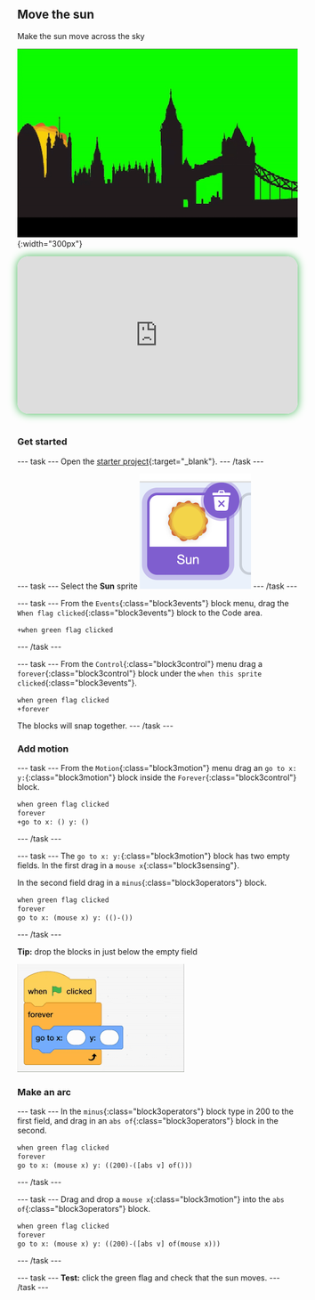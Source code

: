 ## Move the sun

<div style="display: flex; flex-wrap: wrap">
<div style="flex-basis: 200px; flex-grow: 1; margin-right: 15px;">
Make the sun move across the sky
</div>
<div>

![ADD](images/sun.gif){:width="300px"}

</div>
</div>

<html>
<div style="position: relative; width: 100%; aspect-ratio: 16 / 9; border-radius: 20px; box-shadow: 0 0 15px #3fb654; overflow: hidden;">
<iframe style="position: absolute; top: 0; left: 0; right: 0; width: 100%; height: 100%; border: none;" src="https://www.youtube.com/embed/t5UzLuTj_CE?rel=0&cc_load_policy=1" allowfullscreen allow="accelerometer; autoplay; clipboard-write; encrypted-media; gyroscope; picture-in-picture; web-share">
</iframe>
</div><br>
</html>

### Get started

--- task ---
Open the [starter project](http://rpf.io/sunset-go){:target="_blank"}.
--- /task ---


--- task ---
Select the **Sun** sprite ![ALT TEXT](images/sun-sprite.png)
--- /task ---


--- task ---
From the `Events`{:class="block3events"} block menu, drag the `When flag clicked`{:class="block3events"} block to the Code area.

```blocks3
+when green flag clicked
```
--- /task ---



--- task ---
From the `Control`{:class="block3control"} menu drag a `forever`{:class="block3control"} block under the `when this sprite clicked`{:class="block3events"}. 

```blocks3
when green flag clicked
+forever 
```

The blocks will snap together.
--- /task ---

### Add motion

--- task ---
From the `Motion`{:class="block3motion"} menu drag an `go to x: y:`{:class="block3motion"} block inside the `Forever`{:class="block3control"} block. 

```blocks3
when green flag clicked
forever 
+go to x: () y: ()
```
--- /task ---

--- task ---
The `go to x: y:`{:class="block3motion"} block has two empty fields. In the first drag in a `mouse x`{:class="block3sensing"}. 

In the second field drag in a `minus`{:class="block3operators"} block.

```blocks3
when green flag clicked
forever 
go to x: (mouse x) y: (()-())
```
--- /task ---


**Tip:** drop the blocks in just below the empty field

![ALT TEXT](images/mousex.gif)

### Make an arc

--- task ---
In the `minus`{:class="block3operators"} block type in 200 to the first field, and drag in an `abs of`{:class="block3operators"} block in the second.

```blocks3
when green flag clicked
forever 
go to x: (mouse x) y: ((200)-([abs v] of()))
```
--- /task ---



--- task ---
Drag and drop a `mouse x`{:class="block3motion"} into the `abs of`{:class="block3operators"} block.
```blocks3
when green flag clicked
forever 
go to x: (mouse x) y: ((200)-([abs v] of(mouse x)))
```
--- /task ---



--- task ---
**Test:** click the green flag and check that the sun moves.
--- /task ---
